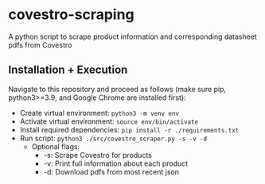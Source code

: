 # covestro-scraping
A python script to scrape product information and corresponding datasheet pdfs from Covestro

## Installation + Execution
Navigate to this repository and proceed as follows (make sure pip, python3>=3.9, and Google Chrome are installed first):
- Create virtual environment: `python3 -m venv env`
- Activate virtual environment: `source env/bin/activate`
- Install required dependencies: `pip install -r ./requirements.txt`
- Run script: `python3 ./src/covestro_scraper.py -s -v -d`
	- Optional flags:
		- -s: Scrape Covestro for products
		- -v: Print full information about each product
		- -d: Download pdfs from most recent json


